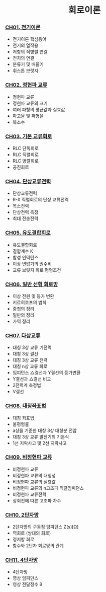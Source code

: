 <div align="center"> 

# 회로이론 

</div>

### [CH01. 전기이론](https://github.com/taejin-seong/Certificate/blob/master/%EC%A0%84%EA%B8%B0%EA%B8%B0%EC%82%AC/%ED%95%84%EA%B8%B0/01.%20%ED%9A%8C%EB%A1%9C%EC%9D%B4%EB%A1%A0%2C%20%EC%A0%9C%EC%96%B4%EA%B3%B5%ED%95%99/%EC%9D%B4%EB%A1%A0%EC%A0%95%EB%A6%AC/CH01.%20%EC%A0%84%EA%B8%B0%EC%9D%B4%EB%A1%A0.pdf)

* 전기이론 핵심용어
* 전기의 열작용
* 저항의 직병렬 연결
* 전지의 연결
* 분류기 및 배율기
* 휘스톤 브릿지

### [CH02. 정현파 교류](https://github.com/taejin-seong/Certificate/blob/master/%EC%A0%84%EA%B8%B0%EA%B8%B0%EC%82%AC/%ED%95%84%EA%B8%B0/01.%20%ED%9A%8C%EB%A1%9C%EC%9D%B4%EB%A1%A0%2C%20%EC%A0%9C%EC%96%B4%EA%B3%B5%ED%95%99/%EC%9D%B4%EB%A1%A0%EC%A0%95%EB%A6%AC/CH02.%20%EC%A0%95%ED%98%84%ED%8C%8C%20%EA%B5%90%EB%A5%98.pdf)

* 정현파 교류
* 정현파 교류의 크기
* 여러 파형의 평균값과 실효값
* 파고율 및 파형율
* 복소수

### [CH03. 기본 교류회로](https://github.com/taejin-seong/Certificate/blob/master/%EC%A0%84%EA%B8%B0%EA%B8%B0%EC%82%AC/%ED%95%84%EA%B8%B0/01.%20%ED%9A%8C%EB%A1%9C%EC%9D%B4%EB%A1%A0%2C%20%EC%A0%9C%EC%96%B4%EA%B3%B5%ED%95%99/%EC%9D%B4%EB%A1%A0%EC%A0%95%EB%A6%AC/CH03.%20%EA%B8%B0%EB%B3%B8%20%EA%B5%90%EB%A5%98%ED%9A%8C%EB%A1%9C.pdf)

* RLC 단독회로
* RLC 직렬회로
* RLC 병렬회로
* 공진회로

### [CH04. 단상교류전력](https://github.com/taejin-seong/Certificate/blob/master/%EC%A0%84%EA%B8%B0%EA%B8%B0%EC%82%AC/%ED%95%84%EA%B8%B0/01.%20%ED%9A%8C%EB%A1%9C%EC%9D%B4%EB%A1%A0%2C%20%EC%A0%9C%EC%96%B4%EA%B3%B5%ED%95%99/%EC%9D%B4%EB%A1%A0%EC%A0%95%EB%A6%AC/CH04.%20%EB%8B%A8%EC%83%81%EA%B5%90%EB%A5%98%EC%A0%84%EB%A0%A5.pdf)

* 단상교류전력
* R-X 직렬회로의 단상 교류전력
* 복소전력
* 단상전력 측정
* 최대 전송전력

### [CH05. 유도결합회로](https://github.com/taejin-seong/Certificate/blob/master/%EC%A0%84%EA%B8%B0%EA%B8%B0%EC%82%AC/%ED%95%84%EA%B8%B0/01.%20%ED%9A%8C%EB%A1%9C%EC%9D%B4%EB%A1%A0%2C%20%EC%A0%9C%EC%96%B4%EA%B3%B5%ED%95%99/%EC%9D%B4%EB%A1%A0%EC%A0%95%EB%A6%AC/CH05.%20%EC%9C%A0%EB%8F%84%EA%B2%B0%ED%95%A9%ED%9A%8C%EB%A1%9C.pdf)

* 유도결합회로
* 결합계수 K
* 합성 인덕턴스
* 이상 변압기의 권수비
* 교류 브릿지 회로 평형조건

### [CH06. 일반 선형 회로망](https://github.com/taejin-seong/Certificate/blob/master/%EC%A0%84%EA%B8%B0%EA%B8%B0%EC%82%AC/%ED%95%84%EA%B8%B0/01.%20%ED%9A%8C%EB%A1%9C%EC%9D%B4%EB%A1%A0%2C%20%EC%A0%9C%EC%96%B4%EA%B3%B5%ED%95%99/%EC%9D%B4%EB%A1%A0%EC%A0%95%EB%A6%AC/CH06.%20%EC%9D%BC%EB%B0%98%20%EC%84%A0%ED%98%95%20%ED%9A%8C%EB%A1%9C%EB%A7%9D.pdf)

* 이상 전원 및 등가 변환
* 키르히호프의 법칙
* 중첩의 정리
* 밀만의 정리
* 가역 정리

### [CH07. 다상교류](https://github.com/taejin-seong/Certificate/blob/master/%EC%A0%84%EA%B8%B0%EA%B8%B0%EC%82%AC/%ED%95%84%EA%B8%B0/01.%20%ED%9A%8C%EB%A1%9C%EC%9D%B4%EB%A1%A0%2C%20%EC%A0%9C%EC%96%B4%EA%B3%B5%ED%95%99/%EC%9D%B4%EB%A1%A0%EC%A0%95%EB%A6%AC/CH07.%20%EB%8B%A4%EC%83%81%EA%B5%90%EB%A5%98.pdf)

* 대칭 3상 교류 기전력
* 대칭 3상 결선
* 대칭 3상 교류 전력
* 대칭 n상 교류 회로
* 임피던스 △결선과 Y결선의 등가변환
* Y결선과 △결선 비교
* 2전력계 측정법
* V결선

### [CH08. 대칭좌표법](https://github.com/taejin-seong/Certificate/blob/master/%EC%A0%84%EA%B8%B0%EA%B8%B0%EC%82%AC/%ED%95%84%EA%B8%B0/01.%20%ED%9A%8C%EB%A1%9C%EC%9D%B4%EB%A1%A0%2C%20%EC%A0%9C%EC%96%B4%EA%B3%B5%ED%95%99/%EC%9D%B4%EB%A1%A0%EC%A0%95%EB%A6%AC/CH08.%20%EB%8C%80%EC%B9%AD%EC%A2%8C%ED%91%9C%EB%B2%95.pdf)

* 대칭 좌표법
* 불평형률
* a상을 기준한 대칭 3상 대칭분 전압
* 대칭 3상 교류 발전기의 기본식
* 1선 지락사고 및 2선 지락사고

### [CH09. 비정현파 교류](https://github.com/taejin-seong/Certificate/blob/master/%EC%A0%84%EA%B8%B0%EA%B8%B0%EC%82%AC/%ED%95%84%EA%B8%B0/01.%20%ED%9A%8C%EB%A1%9C%EC%9D%B4%EB%A1%A0%2C%20%EC%A0%9C%EC%96%B4%EA%B3%B5%ED%95%99/%EC%9D%B4%EB%A1%A0%EC%A0%95%EB%A6%AC/CH09.%20%EB%B9%84%EC%A0%95%ED%98%84%ED%8C%8C%20%EA%B5%90%EB%A5%98.pdf)

* 비정현파 교류
* 비정현파 교류의 대칭성
* 비정현파 교류의 실효값
* 비정현파 교류의 n고조파 직렬임피던스
* 비정현파 교류전력
* 상회전에 따른 고조파 차수

### [CH10. 2단자망](https://github.com/taejin-seong/Certificate/blob/master/%EC%A0%84%EA%B8%B0%EA%B8%B0%EC%82%AC/%ED%95%84%EA%B8%B0/01.%20%ED%9A%8C%EB%A1%9C%EC%9D%B4%EB%A1%A0%2C%20%EC%A0%9C%EC%96%B4%EA%B3%B5%ED%95%99/%EC%9D%B4%EB%A1%A0%EC%A0%95%EB%A6%AC/CH10.%202%EB%8B%A8%EC%9E%90%EB%A7%9D.pdf)

* 2단자망의 구동점 임피던스 Z(s)[Ω]
* 역회로 (쌍대의 회로)
* 정저항 회로
* 함수와 2단자 회로망의 관계

### [CH11. 4단자망](https://github.com/taejin-seong/Certificate/blob/master/%EC%A0%84%EA%B8%B0%EA%B8%B0%EC%82%AC/%ED%95%84%EA%B8%B0/01.%20%ED%9A%8C%EB%A1%9C%EC%9D%B4%EB%A1%A0%2C%20%EC%A0%9C%EC%96%B4%EA%B3%B5%ED%95%99/%EC%9D%B4%EB%A1%A0%EC%A0%95%EB%A6%AC/CH11.%204%EB%8B%A8%EC%9E%90%EB%A7%9D.pdf)

* 4단자망
* 영상 임피던스
* 영상 전달정수 θ

